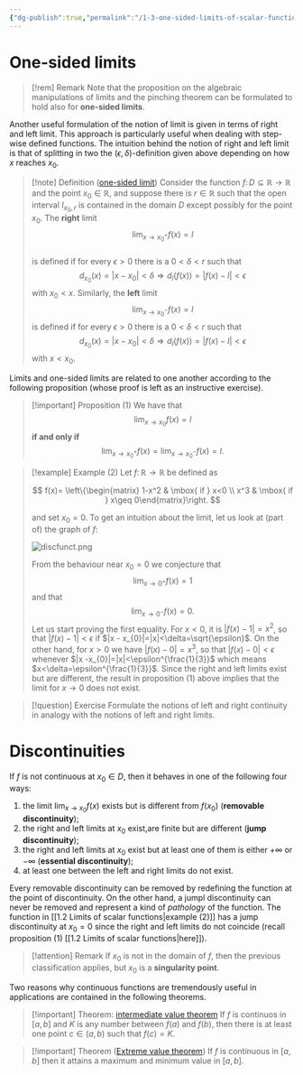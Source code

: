 ```yaml
---
{"dg-publish":true,"permalink":"/1-3-one-sided-limits-of-scalar-functions/"}
---
```


# One-sided limits 

>[!rem] Remark
>Note that the proposition on the algebraic manipulations of limits and the pinching theorem can be formulated to hold also for **one-sided limits**.


Another useful formulation of the notion of limit is given in terms of right and left limit. This approach is particularly useful when dealing with step-wise defined functions. The intuition behind the notion of right and left limit is that of splitting in two the $(\epsilon,\delta)$-definition given above depending on how $x$ reaches $x_{0}$.

>[!note] Definition ([one-sided limit](https://en.wikipedia.org/wiki/One-sided_limit))
>Consider the function $f\colon D\subseteq \mathbb{R}\rightarrow \mathbb{R}$ and the point $x_{0}\in\mathbb{R}$, and suppose there is $r\in\mathbb{R}$ such that the open interval $I_{x_{0},r}$ is contained in the domain $D$ except possibly for the point $x_{0}$. The **right** limit  
>$$
>\lim_{x\rightarrow x_{0}^{+}} f(x)=l
>$$  
>is defined if for every $\epsilon>0$ there is a  $0< \delta< r$ such that
>$$ 
>d_{x_{0}}(x)=|x-x_{0}|<\delta \Longrightarrow d_{l}(f(x))=|f(x)-l|<\epsilon 
>$$
>with $x_{0}< x$. Similarly, the **left** limit  $$\lim_{x\rightarrow x_{0}^{-}} f(x)=l $$  is defined if for every $\epsilon>0$ there is a  $0< \delta< r$ such that
>$$
>d_{x_{0}}(x)=|x-x_{0}|<\delta \Longrightarrow d_{l}(f(x))=|f(x)-l|<\epsilon
>$$
>with $x<x_{0}$. 

Limits and one-sided limits are related to one another according to the following proposition (whose proof is left as an instructive exercise).

>[!important] Proposition (1)
>We have that 
>$$
>\lim_{x\rightarrow x_{0}}f(x)=l
>$$
>**if and only if**
>$$
>\lim_{x\rightarrow x_{0}^{+}}f(x)=\lim_{x\rightarrow x_{0}^{-}}f(x)=l .
>$$ 


> [!example] Example (2)
> Let $f\colon \mathbb{R}\rightarrow\mathbb{R}$ be defined as
> 
> $$ f(x)= \left\{\begin{matrix} 1-x^2 & \mbox{ if } x<0 \\ x^3 & \mbox{ if } x\geq 0\end{matrix}\right. $$ 
> 
>and set $x_{0}=0$. To get an intuition about the limit, let us look at (part of) the graph of $f$:
>
>![discfunct.png](/img/user/img/discfunct.png)
>
>From the behaviour near $x_{0}=0$ we conjecture that
>$$ \lim_{x\rightarrow 0^{+}}f(x)=1 $$
>and that 
>$$ \lim_{x\rightarrow 0^{-}}f(x)=0. $$
>Let us start proving the first equality. For $x<0$, it is $|f(x) -1|=x^2$, so that $|f(x) -1|<\epsilon$ if $|x - x_{0}|=|x|<\delta=\sqrt{\epsilon}$. 
>On the other hand, for $x>0$ we have $| f(x) - 0|= x^{3}$, so that $|f(x) -0|<\epsilon$ whenever  $|x -x_{0}|=|x|<\epsilon^{\frac{1}{3}}$ which means $x<\delta=\epsilon^{\frac{1}{3}}$. 
>Since the right and left limits exist but are different, the result in proposition (1) above implies that the limit for $x\rightarrow 0$ does not exist. 



>[!question] Exercise
>Formulate the notions of left and right continuity in analogy with the notions of left and right limits.


# Discontinuities

If $f$ is not continuous at $x_{0}\in D$, then it behaves in one of the following four ways:

1. the limit $\lim_{x\rightarrow x_{0}}f(x)$ exists but is different from $f(x_{0})$ (**removable discontinuity**);
2. the right and left limits at $x_{0}$ exist,are finite but are different (**jump discontinuity**);
3. the right and left limits at $x_{0}$ exist but at least one of them is either $+\infty$ or $-\infty$ (**essential discontinuity**);
4. at least one between the left and right limits do not exist.

Every removable discontinuity can be removed by redefining the function at the point of discontinuity. On the other hand, a jumpl discontinuity can never be removed and represent a kind of _pathology_ of the function. The function in [[1.2 Limits of scalar functions\|example (2)]] has a jump discontinuity at $x_{0}=0$ since the right and left limits do not coincide (recall proposition (1) [[1.2 Limits of scalar functions\|here]]).

>[!attention] Remark
>If $x_{0}$ is not in the domain of $f$, then the previous classification  applies, but $x_{0}$ is a **singularity point**. 

Two reasons why continuous functions are tremendously useful in applications are contained in the following theorems.

>[!important] Theorem: [intermediate value theorem](https://en.wikipedia.org/wiki/Intermediate_value_theorem)
>If $f$ is continuos in $[a,b]$ and $K$ is any number between $f(a)$ and $f(b)$, then there is at least one point $c\in (a,b)$ such that $f(c)=K$.
>

>[!important] Theorem ([Extreme value theorem](https://en.wikipedia.org/wiki/Extreme_value_theorem))
>If $f$ is continuous in $[a,b]$ then it attains a maximum and minimum value in $[a,b]$.
